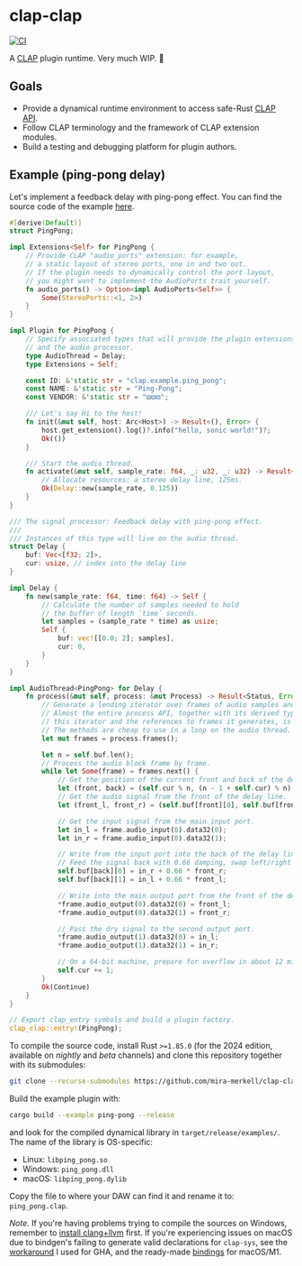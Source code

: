 # clap-clap

[![CI](https://github.com/mira-merkell/clap-clap/actions/workflows/CI.yml/badge.svg)](https://github.com/mira-merkell/clap-clap/actions/workflows/CI.yml)

A [CLAP] plugin runtime. Very much WIP. 🚧

## Goals

* Provide a dynamical runtime environment to access safe-Rust [CLAP API].
* Follow CLAP terminology and the framework of CLAP extension modules.
* Build a testing and debugging platform for plugin authors.

[CLAP]: https://cleveraudio.org

[CLAP API]: https://github.com/free-audio/clap/tree/main/include/clap

## Example (ping-pong delay)

Let's implement a feedback delay with ping-pong effect. You can find the source
code of the example [here].

```rust
#[derive(Default)]
struct PingPong;

impl Extensions<Self> for PingPong {
    // Provide CLAP "audio_ports" extension: for example,
    // a static layout of stereo ports, one in and two out.
    // If the plugin needs to dynamically control the port layout,
    // you might want to implement the AudioPorts trait yourself.
    fn audio_ports() -> Option<impl AudioPorts<Self>> {
        Some(StereoPorts::<1, 2>)
    }
}

impl Plugin for PingPong {
    // Specify associated types that will provide the plugin extensions
    // and the audio processor.
    type AudioThread = Delay;
    type Extensions = Self;

    const ID: &'static str = "clap.example.ping_pong";
    const NAME: &'static str = "Ping-Pong";
    const VENDOR: &'static str = "⧉⧉⧉";

    /// Let's say Hi to the host!
    fn init(&mut self, host: Arc<Host>) -> Result<(), Error> {
        host.get_extension().log()?.info("hello, sonic world!")?;
        Ok(())
    }

    /// Start the audio thread.
    fn activate(&mut self, sample_rate: f64, _: u32, _: u32) -> Result<Delay, Error> {
        // Allocate resources: a stereo delay line, 125ms.
        Ok(Delay::new(sample_rate, 0.125))
    }
}

/// The signal processor: Feedback delay with ping-pong effect.
///
/// Instances of this type will live on the audio thread.
struct Delay {
    buf: Vec<[f32; 2]>,
    cur: usize, // index into the delay line
}

impl Delay {
    fn new(sample_rate: f64, time: f64) -> Self {
        // Calculate the number of samples needed to hold
        // the buffer of length `time` seconds.
        let samples = (sample_rate * time) as usize;
        Self {
            buf: vec![[0.0; 2]; samples],
            cur: 0,
        }
    }
}

impl AudioThread<PingPong> for Delay {
    fn process(&mut self, process: &mut Process) -> Result<Status, Error> {
        // Generate a lending iterator over frames of audio samples and events.
        // Almost the entire process API, together with its derived types like
        // this iterator and the references to frames it generates, is `const`.
        // The methods are cheap to use in a loop on the audio thread.
        let mut frames = process.frames();

        let n = self.buf.len();
        // Process the audio block frame by frame.
        while let Some(frame) = frames.next() {
            // Get the position of the current front and back of the delay line.
            let (front, back) = (self.cur % n, (n - 1 + self.cur) % n);
            // Get the audio signal from the front of the delay line.
            let (front_l, front_r) = (self.buf[front][0], self.buf[front][1]);

            // Get the input signal from the main input port.
            let in_l = frame.audio_input(0).data32(0);
            let in_r = frame.audio_input(0).data32(1);

            // Write from the input port into the back of the delay line.
            // Feed the signal back with 0.66 damping, swap left/right channels.
            self.buf[back][0] = in_r + 0.66 * front_r;
            self.buf[back][1] = in_l + 0.66 * front_l;

            // Write into the main output port from the front of the delay line.
            *frame.audio_output(0).data32(0) = front_l;
            *frame.audio_output(0).data32(1) = front_r;

            // Pass the dry signal to the second output port.
            *frame.audio_output(1).data32(0) = in_l;
            *frame.audio_output(1).data32(1) = in_r;

            // On a 64-bit machine, prepare for overflow in about 12 million years.
            self.cur += 1;
        }
        Ok(Continue)
    }
}

// Export clap_entry symbols and build a plugin factory.
clap_clap::entry!(PingPong);
```

To compile the source code, install Rust `>=1.85.0` (for the 2024 edition,
available on *nightly* and *beta* channels) and clone this repository together
with its submodules:

```bash
git clone --recurse-submodules https://github.com/mira-merkell/clap-clap
```

Build the example plugin with:

```bash
cargo build --example ping-pong --release
```

and look for the compiled dynamical library in `target/release/examples/`. The
name of the library is OS-specific:

* Linux: `libping_pong.so`
* Windows: `ping_pong.dll`
* macOS: `libping_pong.dylib`

Copy the file to where your DAW can find it and rename it to: `ping_pong.clap`.

*Note.*
If you're having problems trying to compile the sources on Windows,
remember to [install clang+llvm] first. If you're experiencing issues on macOS
due to bindgen's failing to generate valid declarations for `clap-sys`, see the
[workaround][GHA-workaround] I used for GHA, and the
ready-made [bindings][macos-bindings] for macOS/M1.

[here]: examples/ping_pong.rs

[install clang+llvm]: https://github.com/llvm/llvm-project/releases

[GHA-workaround]: ./.github/workflows/CI-darwin.yml

[macos-bindings]: ./.github/assets/bindings_darwin-M1_clap123.rs
